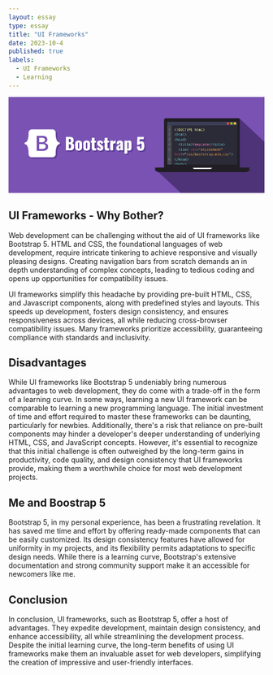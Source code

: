```yaml
---
layout: essay
type: essay
title: "UI Frameworks"
date: 2023-10-4
published: true
labels:
  - UI Frameworks
  - Learning
---
```


<img width="600px" class="rounded float-start pe-4" src="../img/bootstrap-5.0-illustration.png">

## UI Frameworks - Why Bother?
Web development can be challenging without the aid of UI frameworks like Bootstrap 5. HTML and CSS, the foundational languages of web development, require intricate tinkering to achieve responsive and visually pleasing designs. Creating navigation bars from scratch demands an in depth understanding of complex concepts, leading to tedious coding and opens up opportunities for compatibility issues.

UI frameworks simplify this headache by providing pre-built HTML, CSS, and Javascript components, along with predefined styles and layouts. This speeds up development, fosters design consistency, and ensures responsiveness across devices, all while reducing cross-browser compatibility issues. Many frameworks prioritize accessibility, guaranteeing compliance with standards and inclusivity.

## Disadvantages
While UI frameworks like Bootstrap 5 undeniably bring numerous advantages to web development, they do come with a trade-off in the form of a learning curve. In some ways, learning a new UI framework can be comparable to learning a new programming language. The initial investment of time and effort required to master these frameworks can be daunting, particularly for newbies. Additionally, there's a risk that reliance on pre-built components may hinder a developer's deeper understanding of underlying HTML, CSS, and JavaScript concepts. However, it's essential to recognize that this initial challenge is often outweighed by the long-term gains in productivity, code quality, and design consistency that UI frameworks provide, making them a worthwhile choice for most web development projects.

## Me and Boostrap 5
Bootstrap 5, in my personal experience, has been a frustrating revelation. It has saved me time and effort by offering ready-made components that can be easily customized. Its design consistency features have allowed for uniformity in my projects, and its flexibility permits adaptations to specific design needs. While there is a learning curve, Bootstrap's extensive documentation and strong community support make it an accessible for newcomers like me.

## Conclusion
In conclusion, UI frameworks, such as Bootstrap 5, offer a host of advantages. They expedite development, maintain design consistency, and enhance accessibility, all while streamlining the development process. Despite the initial learning curve, the long-term benefits of using UI frameworks make them an invaluable asset for web developers, simplifying the creation of impressive and user-friendly interfaces.
